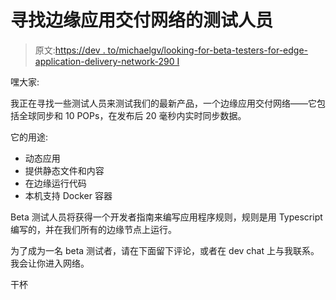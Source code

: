 # 寻找边缘应用交付网络的测试人员

> 原文:[https://dev . to/michaelgv/looking-for-beta-testers-for-edge-application-delivery-network-290 I](https://dev.to/michaelgv/looking-for-beta-testers-for-edge-application-delivery-network-290i)

嘿大家:

我正在寻找一些测试人员来测试我们的最新产品，一个边缘应用交付网络——它包括全球同步和 10 POPs，在发布后 20 毫秒内实时同步数据。

它的用途:

*   动态应用
*   提供静态文件和内容
*   在边缘运行代码
*   本机支持 Docker 容器

Beta 测试人员将获得一个开发者指南来编写应用程序规则，规则是用 Typescript 编写的，并在我们所有的边缘节点上运行。

为了成为一名 beta 测试者，请在下面留下评论，或者在 dev chat 上与我联系。我会让你进入网络。

干杯
